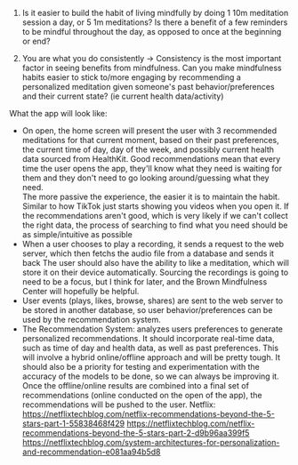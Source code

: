 1) Is it easier to build the habit of living mindfully by doing 1 10m meditation session a day, or 5 1m meditations? 
    Is there a benefit of a few reminders to be mindful throughout the day, as opposed to once at the beginning or end?
    
2) You are what you do consistently -> Consistency is the most important factor in seeing benefits from mindfulness.
    Can you make mindfulness habits easier to stick to/more engaging by recommending a personalized meditation given someone's
    past behavior/preferences and their current state? (ie current health data/activity)
    


What the app will look like:
 - On open, the home screen will present the user with 3 recommended meditations for that current moment, based on their past preferences, the 
    current time of day, day of the week, and possibly current health data sourced from HealthKit.  Good recommendations mean that every time 
    the user opens the app, they'll know what they need is waiting for them and they don't need to go looking around/guessing what they need.  
    The more passive the experience, the easier it is to maintain the habit.  Similar to how TikTok just starts showing you videos when you open it.
    If the recommendations aren't good, which is very likely if we can't collect the right data, the process of searching to find what you need
    should be as simple/intuitive as possible
 - When a user chooses to play a recording, it sends a request to the web server, which then fetchs the audio file from a database and sends it back
    The user should also have the ability to like a meditation, which will store it on their device automatically.
    Sourcing the recordings is going to need to be a focus, but I think for later, and the Brown Mindfulness Center will hopefully be helpful.
 - User events (plays, likes, browse, shares) are sent to the web server to be stored in another database, so user behavior/preferences can be used
    by the recommendation system.
 - The Recommendation System: analyzes users preferences to generate personalized recommendations.  It should incorporate real-time data, such as time
    of day and health data, as well as past preferences.  This will involve a hybrid online/offline approach and will be pretty tough.  It should also
    be a priority for testing and experimentation with the accuracy of the models to be done, so we can always be improving it.  Once the offline/online
    results are combined into a final set of recommendations (online conducted on the open of the app), the recommendations will be pushed to the user.
    Netflix:
        https://netflixtechblog.com/netflix-recommendations-beyond-the-5-stars-part-1-55838468f429
        https://netflixtechblog.com/netflix-recommendations-beyond-the-5-stars-part-2-d9b96aa399f5
        https://netflixtechblog.com/system-architectures-for-personalization-and-recommendation-e081aa94b5d8
    
    
    
